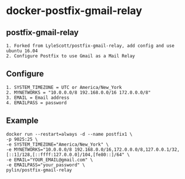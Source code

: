 # docker-postfix-gmail-relay

## postfix-gmail-relay

    1. Forked from LyleScott/postfix-gmail-relay, add config and use ubuntu 16.04
    2. Configure Postfix to use Gmail as a Mail Relay

## Configure

    1. SYSTEM_TIMEZONE = UTC or America/New_York
    2. MYNETWORKS = "10.0.0.0/8 192.168.0.0/16 172.0.0.0/8"
    3. EMAIL = Email address
    4. EMAILPASS = password

## Example

    docker run --restart=always -d --name postfix1 \
    -p 9025:25 \
    -e SYSTEM_TIMEZONE="America/New_York" \
    -e MYNETWORKS="10.0.0.0/8 192.168.0.0/16,172.0.0.0/8,127.0.0.1/32,[::1]/128,[::ffff:127.0.0.0]/104,[fe80::]/64" \
    -e EMAIL="YOUR_EMAIL@gmail.com" \
    -e EMAILPASS="your_password" \
    pylin/postfix-gmail-relay

